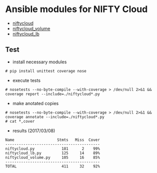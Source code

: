 # Ansible modules for NIFTY Cloud

* [niftycloud](documents/niftycloud.md)
* [niftycloud_volume](documents/niftycloud_volume.md)
* [niftycloud_lb](documents/niftycloud_lb.md)

## Test

* install necessary modules
```
# pip install unittest coverage nose
```

* execute tests
```
# nosetests --no-byte-compile --with-coverage > /dev/null 2>&1 && coverage report --include=./niftycloud*.py
```

* make anotated copies
```
# nosetests --no-byte-compile --with-coverage > /dev/null 2>&1 && coverage annotate --include=./niftycloud*.py
# cat *,cover
```

* results (2017/03/08)
```
Name                   Stmts   Miss  Cover
------------------------------------------
niftycloud.py            181      2    99%
niftycloud_lb.py         125     14    89%
niftycloud_volume.py     105     16    85%
------------------------------------------
TOTAL                    411     32    92%
```
